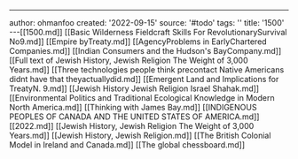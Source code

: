 ---
author: ohmanfoo
created: '2022-09-15'
source: '#todo'
tags: ''
title: '1500'
---[[1500.md]]
[[Basic Wilderness Fieldcraft Skills For RevolutionarySurvival No9.md]]
[[Empire byTreaty.md]]
[[AgencyProblems in EarlyChartered Companies.md]]
[[Indian Consumers and the Hudson's BayCompany.md]]
[[Full text of Jewish History, Jewish Religion The Weight of 3,000 Years.md]]
[[Three technologies people think precontact Native Americans didnt have that theyactuallydid.md]]
[[Emergent Land and Implications for TreatyN. 9.md]]
[[Jewish History Jewish Religion Israel Shahak.md]]
[[Environmental Politics and Traditional Ecological Knowledge in Modern North America.md]]
[[Thinking with James Bay.md]]
[[INDIGENOUS PEOPLES OF CANADA AND THE UNITED STATES OF AMERICA.md]]
[[2022.md]]
[[Jewish History, Jewish Religion The Weight of 3,000 Years.md]]
[[Jewish History, Jewish Religion.md]]
[[The British Colonial Model in Ireland and Canada.md]]
[[The global chessboard.md]]
